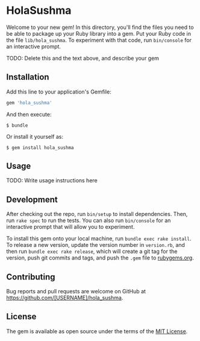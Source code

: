 # HolaSushma

Welcome to your new gem! In this directory, you'll find the files you need to be able to package up your Ruby library into a gem. Put your Ruby code in the file `lib/hola_sushma`. To experiment with that code, run `bin/console` for an interactive prompt.

TODO: Delete this and the text above, and describe your gem

## Installation

Add this line to your application's Gemfile:

```ruby
gem 'hola_sushma'
```

And then execute:

    $ bundle

Or install it yourself as:

    $ gem install hola_sushma

## Usage

TODO: Write usage instructions here

## Development

After checking out the repo, run `bin/setup` to install dependencies. Then, run `rake spec` to run the tests. You can also run `bin/console` for an interactive prompt that will allow you to experiment.

To install this gem onto your local machine, run `bundle exec rake install`. To release a new version, update the version number in `version.rb`, and then run `bundle exec rake release`, which will create a git tag for the version, push git commits and tags, and push the `.gem` file to [rubygems.org](https://rubygems.org).

## Contributing

Bug reports and pull requests are welcome on GitHub at https://github.com/[USERNAME]/hola_sushma.


## License

The gem is available as open source under the terms of the [MIT License](http://opensource.org/licenses/MIT).
